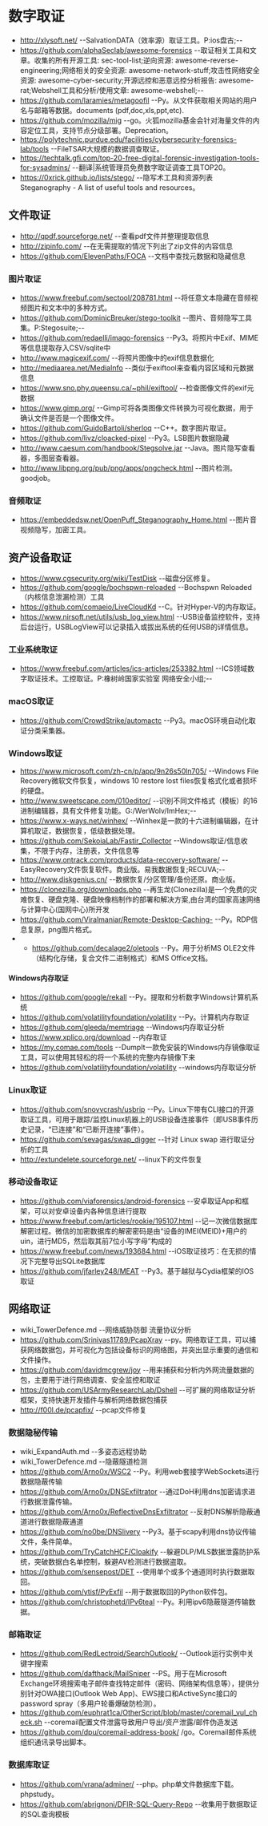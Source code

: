 # 数字取证
- http://xlysoft.net/    --SalvationDATA（效率源）取证工具。P:ios盘古;--
- https://github.com/alphaSeclab/awesome-forensics    --取证相关工具和文章。收集的所有开源工具: sec-tool-list;逆向资源: awesome-reverse-engineering;网络相关的安全资源: awesome-network-stuff;攻击性网络安全资源: awesome-cyber-security;开源远控和恶意远控分析报告: awesome-rat;Webshell工具和分析/使用文章: awesome-webshell;--
- https://github.com/laramies/metagoofil    --Py。从文件获取相关网站的用户名与邮箱等数据。documents (pdf,doc,xls,ppt,etc).
- https://github.com/mozilla/mig    --go。火狐mozilla基金会针对海量文件的内容定位工具，支持节点分级部署。Deprecation。
- https://polytechnic.purdue.edu/facilities/cybersecurity-forensics-lab/tools    --FileTSAR大规模的数据调查取证。
- https://techtalk.gfi.com/top-20-free-digital-forensic-investigation-tools-for-sysadmins/    --翻译|系统管理员免费数字取证调查工具TOP20。
- https://0xrick.github.io/lists/stego/    --隐写术工具和资源列表 Steganography - A list of useful tools and resources。
## 文件取证
- http://qpdf.sourceforge.net/    --查看pdf文件并整理提取信息
- http://zipinfo.com/    --在无需提取的情况下列出了zip文件的内容信息
- https://github.com/ElevenPaths/FOCA    --文档中查找元数据和隐藏信息
### 图片取证
- https://www.freebuf.com/sectool/208781.html    --将任意文本隐藏在音频视频图片和文本中的多种方式。
- https://github.com/DominicBreuker/stego-toolkit    --图片、音频隐写工具集。P:Stegosuite;--
- https://github.com/redaelli/imago-forensics    --Py3。将照片中Exif、MIME等信息提取存入CSV/sqlite中
- http://www.magicexif.com/    --将照片图像中的exif信息数据化
- http://mediaarea.net/MediaInfo    --类似于exiftool来查看内容区域和元数据信息
- https://www.sno.phy.queensu.ca/~phil/exiftool/    --检查图像文件的exif元数据
- https://www.gimp.org/    --Gimp可将各类图像文件转换为可视化数据，用于确认文件是否是一个图像文件。
- https://github.com/GuidoBartoli/sherloq    --C++。数字图片取证。
- https://github.com/livz/cloacked-pixel    --Py3。LSB图片数据隐藏
- http://www.caesum.com/handbook/Stegsolve.jar    --Java。图片隐写查看器，多图层查看器。
- http://www.libpng.org/pub/png/apps/pngcheck.html    --图片检测。goodjob。
### 音频取证
- https://embeddedsw.net/OpenPuff_Steganography_Home.html    --图片音视频隐写，加密工具。

## 资产设备取证
- https://www.cgsecurity.org/wiki/TestDisk    --磁盘分区修复。
- https://github.com/google/bochspwn-reloaded    --Bochspwn Reloaded（内核信息泄漏检测）工具
- https://github.com/comaeio/LiveCloudKd    --C。针对Hyper-V的内存取证。
- https://www.nirsoft.net/utils/usb_log_view.html    --USB设备监控软件，支持后台运行，USBLogView可以记录插入或拔出系统的任何USB的详情信息。
### 工业系统取证
- https://www.freebuf.com/articles/ics-articles/253382.html    --ICS领域数字取证技术。工控取证。P:橡树岭国家实验室 网络安全小组;--
### macOS取证
- https://github.com/CrowdStrike/automactc    --Py3。macOS环境自动化取证分类采集器。
### Windows取证
- https://www.microsoft.com/zh-cn/p/app/9n26s50ln705/    --Windows File Recovery微软文件恢复，windows 10 restore lost files恢复格式化或者损坏的硬盘。
- http://www.sweetscape.com/010editor/    --识别不同文件格式（模板）的16进制编辑器，具有文件修复功能。G:/WerWolv/ImHex;--
- https://www.x-ways.net/winhex/    --Winhex是一款的十六进制编辑器，在计算机取证，数据恢复，低级数据处理。
- https://github.com/SekoiaLab/Fastir_Collector    --Windows取证/信息收集，不限于内存，注册表，文件信息等
- https://www.ontrack.com/products/data-recovery-software/    --EasyRecovery文件恢复软件。商业版。易我数据恢复;RECUVA;--
- http://www.diskgenius.cn/    --数据恢复/分区管理/备份还原。商业版。
- https://clonezilla.org/downloads.php    --再生龙(Clonezilla)是一个免费的灾难恢复、硬盘克隆、硬盘映像档制作的部署和解决方案,由台湾的国家高速网络与计算中心(国网中心)所开发
- https://github.com/Viralmaniar/Remote-Desktop-Caching-    --Py。RDP信息复原，png图片格式。
- - https://github.com/decalage2/oletools    --Py。用于分析MS OLE2文件（结构化存储，复合文件二进制格式）和MS Office文档。
#### Windows内存取证
- https://github.com/google/rekall    --Py。提取和分析数字Windows计算机系统
- https://github.com/volatilityfoundation/volatility    --Py。计算机内存取证
- https://github.com/gleeda/memtriage    --Windows内存取证分析
- https://www.xplico.org/download    --内存取证
- https://my.comae.com/tools    --DumpIt一款免安装的Windows内存镜像取证工具，可以使用其轻松的将一个系统的完整内存镜像下来
- https://github.com/volatilityfoundation/volatility    --windows内存取证分析
### Linux取证
- https://github.com/snovvcrash/usbrip    --Py。Linux下带有CLI接口的开源取证工具，可用于跟踪/监控Linux机器上的USB设备连接事件（即USB事件历史记录，“已连接”和“已断开连接”事件）。
- https://github.com/sevagas/swap_digger    --针对 Linux swap 进行取证分析的工具
- http://extundelete.sourceforge.net/    --linux下的文件恢复
### 移动设备取证
- https://github.com/viaforensics/android-forensics    --安卓取证App和框架，可以对安卓设备内各种信息进行提取
- https://www.freebuf.com/articles/rookie/195107.html    --记一次微信数据库解密过程。微信的加密数据库的解密密码是由“设备的IMEI(MEID)+用户的uin，进行MD5，然后取其前7位小写字母”构成的
- https://www.freebuf.com/news/193684.html    --iOS取证技巧：在无损的情况下完整导出SQLite数据库
- https://github.com/jfarley248/MEAT    --Py3。基于越狱与Cydia框架的IOS取证

## 网络取证
- wiki_TowerDefence.md    --网络威胁防御 流量协议分析
- https://github.com/Srinivas11789/PcapXray    --py。网络取证工具，可以捕获网络数据包，并可视化为包括设备标识的网络图，并突出显示重要的通信和文件操作。
- https://github.com/davidmcgrew/joy    --用来捕获和分析内外网流量数据的包，主要用于进行网络调查、安全监控和取证
- https://github.com/USArmyResearchLab/Dshell    --可扩展的网络取证分析框架，支持快速开发插件与解析网络数据包捕获
- http://f00l.de/pcapfix/    --pcap文件修复
### 数据隐秘传输
- wiki_ExpandAuth.md    --多姿态远程协助
- wiki_TowerDefence.md    --隐蔽隧道检测
- https://github.com/Arno0x/WSC2    --Py。利用web套接字WebSockets进行数据隐蔽传输
- https://github.com/Arno0x/DNSExfiltrator    --通过DoH利用dns加密请求进行数据泄露传输。
- https://github.com/Arno0x/ReflectiveDnsExfiltrator    --反射DNS解析隐蔽通道进行数据隐蔽通道
- https://github.com/no0be/DNSlivery    --Py3。基于scapy利用dns协议传输文件，条件简单。
- https://github.com/TryCatchHCF/Cloakify    --躲避DLP/MLS数据泄露防护系统，突破数据白名单控制，躲避AV检测进行数据盗取。
- https://github.com/sensepost/DET    --使用单个或多个通道同时执行数据取回。
- https://github.com/ytisf/PyExfil    --用于数据取回的Python软件包。
- https://github.com/christophetd/IPv6teal    --Py。利用ipv6隐蔽隧道传输数据。
### 邮箱取证
- https://github.com/RedLectroid/SearchOutlook/    --Outlook运行实例中关键字搜索
- https://github.com/dafthack/MailSniper    --PS。用于在Microsoft Exchange环境搜索电子邮件查找特定邮件（密码、网络架构信息等），提供分别针对OWA接口(Outlook Web App)、EWS接口和ActiveSync接口的password spray（多用户轮番爆破防检测）。
- https://github.com/euphrat1ca/OtherScript/blob/master/coremail_vul_check.sh    --coremail配置文件泄露导致用户导出/资产泄露/邮件伪造发送
- https://github.com/dpu/coremail-address-book/    /go。Coremail邮件系统组织通讯录导出脚本。
### 数据库取证
- https://github.com/vrana/adminer/    --php。php单文件数据库下载。phpstudy。
- https://github.com/abrignoni/DFIR-SQL-Query-Repo    --收集用于数据取证的SQL查询模板